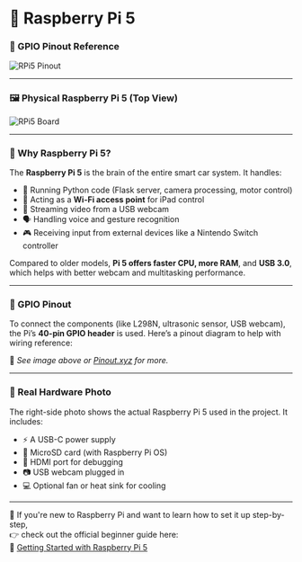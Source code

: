 # 🧠 Raspberry Pi 5

### 📌 GPIO Pinout Reference

![RPi5 Pinout](assets/rpi5_pinout.png)

---

### 🖼️ Physical Raspberry Pi 5 (Top View)

![RPi5 Board](assets/rpi5_photo.jpg)

---

### 🧾 Why Raspberry Pi 5?

The **Raspberry Pi 5** is the brain of the entire smart car system. It handles:

* 🧠 Running Python code (Flask server, camera processing, motor control)
* 📶 Acting as a **Wi-Fi access point** for iPad control
* 📸 Streaming video from a USB webcam
* 🗣️ Handling voice and gesture recognition
* 🎮 Receiving input from external devices like a Nintendo Switch controller

Compared to older models, **Pi 5 offers faster CPU, more RAM**, and **USB 3.0**, which helps with better webcam and multitasking performance.

---

### 🔌 GPIO Pinout

To connect the components (like L298N, ultrasonic sensor, USB webcam), the Pi’s **40-pin GPIO header** is used. Here’s a pinout diagram to help with wiring reference:

📎 *See image above or [Pinout.xyz](https://www.hackatronic.com/raspberry-pi-5-pinout-specifications-pricing-a-complete-guide/) for more.*

---

### 📸 Real Hardware Photo

The right-side photo shows the actual Raspberry Pi 5 used in the project. It includes:

* ⚡ A USB-C power supply
* 🧲 MicroSD card (with Raspberry Pi OS)
* 🔌 HDMI port for debugging
* 📷 USB webcam plugged in
* 💻 Optional fan or heat sink for cooling

---
📎 If you're new to Raspberry Pi and want to learn how to set it up step-by-step,  
👉 check out the official beginner guide here:  
🔗 [Getting Started with Raspberry Pi 5](https://www.raspberrypi.com/documentation/computers/getting-started.html)


